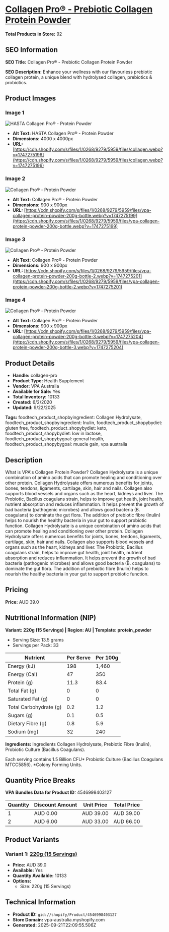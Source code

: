 # [Collagen Pro® - Prebiotic Collagen Protein Powder](https://vpa-australia.myshopify.com/products/collagen-pro)

**Total Products in Store:** 92

## SEO Information

**SEO Title:** Collagen Pro® - Prebiotic Collagen Protein Powder

**SEO Description:** Enhance your wellness with our flavourless prebiotic collagen protein, a unique blend with hydrolysed collagen, prebiotics & probiotics.

## Product Images

### Image 1
![HASTA Collagen Pro® - Protein Powder](https://cdn.shopify.com/s/files/1/0268/9279/5959/files/collagen.webp?v=1747275196)

- **Alt Text:** HASTA Collagen Pro® - Protein Powder
- **Dimensions:** 4000 x 4000px
- **URL:** [https://cdn.shopify.com/s/files/1/0268/9279/5959/files/collagen.webp?v=1747275196](https://cdn.shopify.com/s/files/1/0268/9279/5959/files/collagen.webp?v=1747275196)

### Image 2
![Collagen Pro® - Protein Powder](https://cdn.shopify.com/s/files/1/0268/9279/5959/files/vpa-collagen-protein-powder-200g-bottle.webp?v=1747275199)

- **Alt Text:** Collagen Pro® - Protein Powder
- **Dimensions:** 900 x 900px
- **URL:** [https://cdn.shopify.com/s/files/1/0268/9279/5959/files/vpa-collagen-protein-powder-200g-bottle.webp?v=1747275199](https://cdn.shopify.com/s/files/1/0268/9279/5959/files/vpa-collagen-protein-powder-200g-bottle.webp?v=1747275199)

### Image 3
![Collagen Pro® - Protein Powder](https://cdn.shopify.com/s/files/1/0268/9279/5959/files/vpa-collagen-protein-powder-200g-bottle-2.webp?v=1747275201)

- **Alt Text:** Collagen Pro® - Protein Powder
- **Dimensions:** 900 x 900px
- **URL:** [https://cdn.shopify.com/s/files/1/0268/9279/5959/files/vpa-collagen-protein-powder-200g-bottle-2.webp?v=1747275201](https://cdn.shopify.com/s/files/1/0268/9279/5959/files/vpa-collagen-protein-powder-200g-bottle-2.webp?v=1747275201)

### Image 4
![Collagen Pro® - Protein Powder](https://cdn.shopify.com/s/files/1/0268/9279/5959/files/vpa-collagen-protein-powder-200g-bottle-3.webp?v=1747275204)

- **Alt Text:** Collagen Pro® - Protein Powder
- **Dimensions:** 900 x 900px
- **URL:** [https://cdn.shopify.com/s/files/1/0268/9279/5959/files/vpa-collagen-protein-powder-200g-bottle-3.webp?v=1747275204](https://cdn.shopify.com/s/files/1/0268/9279/5959/files/vpa-collagen-protein-powder-200g-bottle-3.webp?v=1747275204)

## Product Details

- **Handle:** collagen-pro
- **Product Type:** Health Supplement
- **Vendor:** VPA Australia
- **Available for Sale:** Yes
- **Total Inventory:** 10133
- **Created:** 6/2/2020
- **Updated:** 9/22/2025

**Tags:** foodtech_product_shopbyingredient: Collagen Hydrolysate, foodtech_product_shopbyingredient: Inulin, foodtech_product_shopybydiet: gluten free, foodtech_product_shopybydiet: keto, foodtech_product_shopybydiet: low in lactose, foodtech_product_shopybygoal: general health, foodtech_product_shopybygoal: muscle gain, vpa australia

## Description

What is VPA's Collagen Protein Powder? Collagen Hydrolysate is a unique combination of amino acids that can promote healing and conditioning over other protein. Collagen Hydrolysate offers numerous benefits for joints, bones, tendons, ligaments, cartilage, skin, hair and nails. Collagen also supports blood vessels and organs such as the heart, kidneys and liver. The Probiotic, Bacillus coagulans strain, helps to improve gut health, joint health, nutrient absorption and reduces inflammation. It helps prevent the growth of bad bacteria (pathogenic microbes) and allows good bacteria (B. coagulans) to dominate the gut flora. The addition of prebiotic fibre (Inulin) helps to nourish the healthy bacteria in your gut to support probiotic function. Collagen Hydrolysate is a unique combination of amino acids that can promote healing and conditioning over other protein. Collagen Hydrolysate offers numerous benefits for joints, bones, tendons, ligaments, cartilage, skin, hair and nails. Collagen also supports blood vessels and organs such as the heart, kidneys and liver. The Probiotic, Bacillus coagulans strain, helps to improve gut health, joint health, nutrient absorption and reduces inflammation. It helps prevent the growth of bad bacteria (pathogenic microbes) and allows good bacteria (B. coagulans) to dominate the gut flora. The addition of prebiotic fibre (Inulin) helps to nourish the healthy bacteria in your gut to support probiotic function.

## Pricing

**Price:** AUD 39.0

## Nutritional Information (NIP)

**Variant: 220g (15 Servings) | Region: AU | Template: protein_powder**

- Serving Size: 13.5 grams
- Servings per Pack: 33

| Nutrient | Per Serve | Per 100g |
|----------|-----------|----------|
| Energy (kJ) | 198 | 1,460 |
| Energy (Cal) | 47 | 350 |
| Protein (g) | 11.3 | 83.4 |
| Total Fat (g) | 0 | 0 |
| Saturated Fat (g) | 0 | 0 |
| Total Carbohydrate (g) | 0.2 | 1.2 |
| Sugars (g) | 0.1 | 0.5 |
| Dietary Fibre (g) | 0.8 | 5.9 |
| Sodium (mg) | 32 | 240 |

**Ingredients:** Ingredients
Collagen Hydrolysate, Prebiotic Fibre (Inulin), Probiotic Culture (Bacillus Coagulans).

Each serving contains 1.5 Billion CFU* Probiotic Culture (Bacillus Coagulans MTCC5856). *Colony Forming Units.

## Quantity Price Breaks

**VPA Bundles Data for Product ID:** 4546998403127

| Quantity | Discount Amount | Unit Price | Total Price |
|----------|----------------|------------|-------------|
| 1 | AUD 0.00 | AUD 39.00 | AUD 39.00 |
| 2 | AUD 6.00 | AUD 33.00 | AUD 66.00 |

## Product Variants

### Variant 1: [220g (15 Servings)](https://vpa-australia.myshopify.com/products/collagen-pro)

- **Price:** AUD 39.0
- **Available:** Yes
- **Quantity Available:** 10133
- **Options:**
  - Size: 220g (15 Servings)

## Technical Information

- **Product ID:** `gid://shopify/Product/4546998403127`
- **Store Domain:** vpa-australia.myshopify.com
- **Generated:** 2025-09-21T22:09:55.506Z


